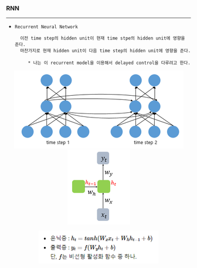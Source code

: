 ### RNN 

---

- `Recurrent Neural Network`

        이전 time step의 hidden unit이 현재 time stpe의 hidden unit에 영향을 준다. 
        마찬가지로 현재 hidden unit이 다음 time step의 hidden unit에 영향을 준다.

           * 나는 이 recurrent model을 이용해서 delayed control을 다루려고 한다.

<div align="center">

![img.png](img.png) ![img_3.png](img_3.png)

![img_4.png](img_4.png)

</div>






        